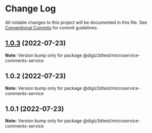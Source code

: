 # Change Log

All notable changes to this project will be documented in this file.
See [Conventional Commits](https://conventionalcommits.org) for commit guidelines.

## [1.0.3](https://github.com/digiz3d/ts-microservice-comments/compare/v1.0.2...v1.0.3) (2022-07-23)

**Note:** Version bump only for package @digiz3dtest/microservice-comments-service





## 1.0.2 (2022-07-23)

**Note:** Version bump only for package @digiz3dtest/microservice-comments-service





## 1.0.1 (2022-07-23)

**Note:** Version bump only for package @digiz3dtest/microservice-comments-service
